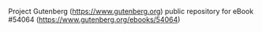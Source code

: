 Project Gutenberg (https://www.gutenberg.org) public repository for
eBook #54064 (https://www.gutenberg.org/ebooks/54064)
